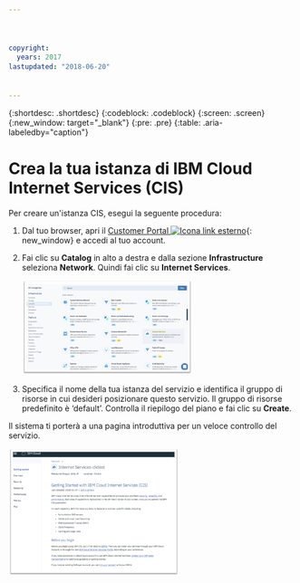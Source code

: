 ```yaml
---



copyright:
  years: 2017
lastupdated: "2018-06-20"


---
```


{:shortdesc: .shortdesc}
{:codeblock: .codeblock}
{:screen: .screen}
{:new_window: target="_blank"}
{:pre: .pre}
{:table: .aria-labeledby="caption"}

# Crea la tua istanza di IBM Cloud Internet Services (CIS) 

Per creare un'istanza CIS, esegui la seguente procedura: 

1. Dal tuo browser, apri il [Customer Portal ![Icona link esterno](../../icons/launch-glyph.svg "Icona link esterno")](https://control.softlayer.com/){: new_window} e accedi al tuo account. 
2. Fai clic su **Catalog** in alto a destra e dalla sezione **Infrastructure** seleziona **Network**. Quindi fai clic su **Internet Services**.

   <img src="images/Reliability0.png" alt="disegno" style="width: 300px;"/>

3. Specifica il nome della tua istanza del servizio e identifica il gruppo di risorse in cui desideri posizionare questo servizio. Il gruppo di risorse predefinito è ‘default’. Controlla il riepilogo del piano e fai clic su **Create**.
    
Il sistema ti porterà a una pagina introduttiva per un veloce controllo del servizio.
    
<img src="images/Reliability2.png" alt="disegno" style="width: 300px;"/>
